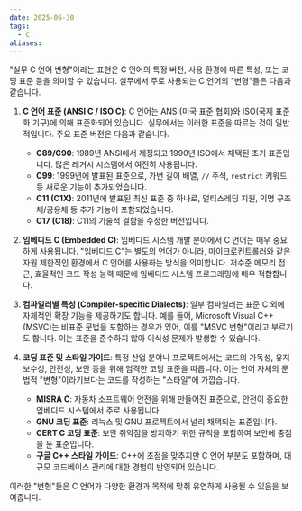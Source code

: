 ```yaml
---
date: 2025-06-30
tags:
  - C
aliases:
---
```



"실무 C 언어 변형"이라는 표현은 C 언어의 특정 버전, 사용 환경에 따른 특성, 또는 코딩 표준 등을 의미할 수 있습니다. 실무에서 주로 사용되는 C 언어의 "변형"들은 다음과 같습니다.

1.  **C 언어 표준 (ANSI C / ISO C)**:
    C 언어는 ANSI(미국 표준 협회)와 ISO(국제 표준화 기구)에 의해 표준화되어 있습니다. 실무에서는 이러한 표준을 따르는 것이 일반적입니다. 주요 표준 버전은 다음과 같습니다.
    *   **C89/C90**: 1989년 ANSI에서 제정되고 1990년 ISO에서 채택된 초기 표준입니다. 많은 레거시 시스템에서 여전히 사용됩니다.
    *   **C99**: 1999년에 발표된 표준으로, 가변 길이 배열, `//` 주석, `restrict` 키워드 등 새로운 기능이 추가되었습니다.
    *   **C11 (C1X)**: 2011년에 발표된 최신 표준 중 하나로, 멀티스레딩 지원, 익명 구조체/공용체 등 추가 기능이 포함되었습니다.
    *   **C17 (C18)**: C11의 기술적 결함을 수정한 버전입니다.

2.  **임베디드 C (Embedded C)**:
    임베디드 시스템 개발 분야에서 C 언어는 매우 중요하게 사용됩니다. "임베디드 C"는 별도의 언어가 아니라, 마이크로컨트롤러와 같은 자원 제한적인 환경에서 C 언어를 사용하는 방식을 의미합니다. 저수준 메모리 접근, 효율적인 코드 작성 능력 때문에 임베디드 시스템 프로그래밍에 매우 적합합니다.

3.  **컴파일러별 특성 (Compiler-specific Dialects)**:
    일부 컴파일러는 표준 C 외에 자체적인 확장 기능을 제공하기도 합니다. 예를 들어, Microsoft Visual C++ (MSVC)는 비표준 문법을 포함하는 경우가 있어, 이를 "MSVC 변형"이라고 부르기도 합니다. 이는 표준을 준수하지 않아 이식성 문제가 발생할 수 있습니다.

4.  **코딩 표준 및 스타일 가이드**:
    특정 산업 분야나 프로젝트에서는 코드의 가독성, 유지보수성, 안전성, 보안 등을 위해 엄격한 코딩 표준을 따릅니다. 이는 언어 자체의 문법적 "변형"이라기보다는 코드를 작성하는 "스타일"에 가깝습니다.
    *   **MISRA C**: 자동차 소프트웨어 안전을 위해 만들어진 표준으로, 안전이 중요한 임베디드 시스템에서 주로 사용됩니다.
    *   **GNU 코딩 표준**: 리눅스 및 GNU 프로젝트에서 널리 채택되는 표준입니다.
    *   **CERT C 코딩 표준**: 보안 취약점을 방지하기 위한 규칙을 포함하여 보안에 중점을 둔 표준입니다.
    *   **구글 C++ 스타일 가이드**: C++에 초점을 맞추지만 C 언어 부분도 포함하며, 대규모 코드베이스 관리에 대한 경험이 반영되어 있습니다.

이러한 "변형"들은 C 언어가 다양한 환경과 목적에 맞춰 유연하게 사용될 수 있음을 보여줍니다.